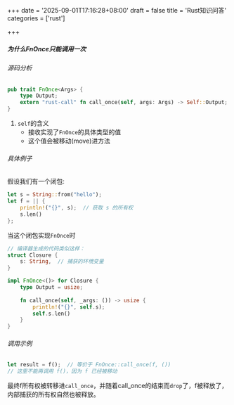 +++
date = '2025-09-01T17:16:28+08:00'
draft = false
title = 'Rust知识问答'
categories = ['rust']

+++

##### 为什么FnOnce只能调用一次

###### 源码分析

```rust
pub trait FnOnce<Args> {
    type Output;
    extern "rust-call" fn call_once(self, args: Args) -> Self::Output;
}
```

1. `self`的含义
   * 接收实现了`FnOnce`的具体类型的值
   * 这个值会被移动(move)进方法

###### 具体例子

假设我们有一个闭包:

```rust
let s = String::from("hello");
let f = || {
    println!("{}", s);  // 获取 s 的所有权
    s.len()
};
```

当这个闭包实现`FnOnce`时

```rust
// 编译器生成的代码类似这样：
struct Closure {
    s: String,  // 捕获的环境变量
}

impl FnOnce<()> for Closure {
    type Output = usize;
    
    fn call_once(self, _args: ()) -> usize {
        println!("{}", self.s);
        self.s.len()
    }
}
```

###### 调用示例

```rust
let result = f();  // 等价于 FnOnce::call_once(f, ())
// 这里不能再调用 f()，因为 f 已经被移动
```

最终f所有权被转移进`call_once`，并随着call_once的结束而`drop`了，f被释放了，内部捕获的所有权自然也被释放。
